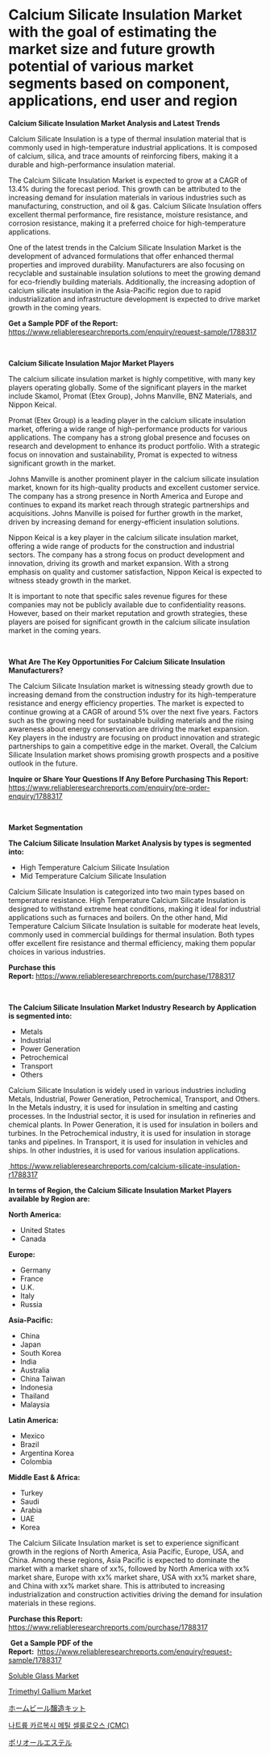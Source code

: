 <p><h1>Calcium Silicate Insulation Market with the goal of estimating the market size and future growth potential of various market segments based on component, applications, end user and region</h1></p><p><strong>Calcium Silicate Insulation Market Analysis and Latest Trends</strong></p>
<p><p>Calcium Silicate Insulation is a type of thermal insulation material that is commonly used in high-temperature industrial applications. It is composed of calcium, silica, and trace amounts of reinforcing fibers, making it a durable and high-performance insulation material.</p><p>The Calcium Silicate Insulation Market is expected to grow at a CAGR of 13.4% during the forecast period. This growth can be attributed to the increasing demand for insulation materials in various industries such as manufacturing, construction, and oil & gas. Calcium Silicate Insulation offers excellent thermal performance, fire resistance, moisture resistance, and corrosion resistance, making it a preferred choice for high-temperature applications.</p><p>One of the latest trends in the Calcium Silicate Insulation Market is the development of advanced formulations that offer enhanced thermal properties and improved durability. Manufacturers are also focusing on recyclable and sustainable insulation solutions to meet the growing demand for eco-friendly building materials. Additionally, the increasing adoption of calcium silicate insulation in the Asia-Pacific region due to rapid industrialization and infrastructure development is expected to drive market growth in the coming years.</p></p>
<p><strong>Get a Sample PDF of the Report:&nbsp;</strong> <a href="https://www.reliableresearchreports.com/enquiry/request-sample/1788317">https://www.reliableresearchreports.com/enquiry/request-sample/1788317</a></p>
<p>&nbsp;</p>
<p><strong>Calcium Silicate Insulation Major Market Players</strong></p>
<p><p>The calcium silicate insulation market is highly competitive, with many key players operating globally. Some of the significant players in the market include Skamol, Promat (Etex Group), Johns Manville, BNZ Materials, and Nippon Keical.</p><p>Promat (Etex Group) is a leading player in the calcium silicate insulation market, offering a wide range of high-performance products for various applications. The company has a strong global presence and focuses on research and development to enhance its product portfolio. With a strategic focus on innovation and sustainability, Promat is expected to witness significant growth in the market.</p><p>Johns Manville is another prominent player in the calcium silicate insulation market, known for its high-quality products and excellent customer service. The company has a strong presence in North America and Europe and continues to expand its market reach through strategic partnerships and acquisitions. Johns Manville is poised for further growth in the market, driven by increasing demand for energy-efficient insulation solutions.</p><p>Nippon Keical is a key player in the calcium silicate insulation market, offering a wide range of products for the construction and industrial sectors. The company has a strong focus on product development and innovation, driving its growth and market expansion. With a strong emphasis on quality and customer satisfaction, Nippon Keical is expected to witness steady growth in the market.</p><p>It is important to note that specific sales revenue figures for these companies may not be publicly available due to confidentiality reasons. However, based on their market reputation and growth strategies, these players are poised for significant growth in the calcium silicate insulation market in the coming years.</p></p>
<p>&nbsp;</p>
<p><strong>What Are The Key Opportunities For Calcium Silicate Insulation Manufacturers?</strong></p>
<p><p>The Calcium Silicate Insulation market is witnessing steady growth due to increasing demand from the construction industry for its high-temperature resistance and energy efficiency properties. The market is expected to continue growing at a CAGR of around 5% over the next five years. Factors such as the growing need for sustainable building materials and the rising awareness about energy conservation are driving the market expansion. Key players in the industry are focusing on product innovation and strategic partnerships to gain a competitive edge in the market. Overall, the Calcium Silicate Insulation market shows promising growth prospects and a positive outlook in the future.</p></p>
<p><strong>Inquire or Share Your Questions If Any Before Purchasing This Report:</strong> <a href="https://www.reliableresearchreports.com/enquiry/pre-order-enquiry/1788317">https://www.reliableresearchreports.com/enquiry/pre-order-enquiry/1788317</a></p>
<p>&nbsp;</p>
<p><strong>Market Segmentation</strong></p>
<p><strong>The Calcium Silicate Insulation Market Analysis by types is segmented into:</strong></p>
<p><ul><li>High Temperature Calcium Silicate Insulation</li><li>Mid Temperature Calcium Silicate Insulation</li></ul></p>
<p><p>Calcium Silicate Insulation is categorized into two main types based on temperature resistance. High Temperature Calcium Silicate Insulation is designed to withstand extreme heat conditions, making it ideal for industrial applications such as furnaces and boilers. On the other hand, Mid Temperature Calcium Silicate Insulation is suitable for moderate heat levels, commonly used in commercial buildings for thermal insulation. Both types offer excellent fire resistance and thermal efficiency, making them popular choices in various industries.</p></p>
<p><strong>Purchase this Report:&nbsp;</strong><a href="https://www.reliableresearchreports.com/purchase/1788317">https://www.reliableresearchreports.com/purchase/1788317</a></p>
<p>&nbsp;</p>
<p><strong>The Calcium Silicate Insulation Market Industry Research by Application is segmented into:</strong></p>
<p><ul><li>Metals</li><li>Industrial</li><li>Power Generation</li><li>Petrochemical</li><li>Transport</li><li>Others</li></ul></p>
<p><p>Calcium Silicate Insulation is widely used in various industries including Metals, Industrial, Power Generation, Petrochemical, Transport, and Others. In the Metals industry, it is used for insulation in smelting and casting processes. In the Industrial sector, it is used for insulation in refineries and chemical plants. In Power Generation, it is used for insulation in boilers and turbines. In the Petrochemical industry, it is used for insulation in storage tanks and pipelines. In Transport, it is used for insulation in vehicles and ships. In other industries, it is used for various insulation applications.</p></p>
<p><a href="https://www.reliableresearchreports.com/calcium-silicate-insulation-r1788317">&nbsp;https://www.reliableresearchreports.com/calcium-silicate-insulation-r1788317</a></p>
<p><strong>In terms of Region, the Calcium Silicate Insulation Market Players available by Region are:</strong></p>
<p>
    <p> <strong> North America: </strong>
        <ul>
            <li>United States</li>
            <li>Canada</li>
        </ul>
        </p> 
    <p> <strong> Europe: </strong>
        <ul>
            <li>Germany</li>
            <li>France</li>
            <li>U.K.</li>
            <li>Italy</li>
            <li>Russia</li>
        </ul>
        </p> 
    <p> <strong> Asia-Pacific: </strong>
        <ul>
            <li>China</li>
            <li>Japan</li>
            <li>South Korea</li>
            <li>India</li>
            <li>Australia</li>
            <li>China Taiwan</li>
            <li>Indonesia</li>
            <li>Thailand</li>
            <li>Malaysia</li>
        </ul>
        </p> 
    <p> <strong> Latin America: </strong>
        <ul>
            <li>Mexico</li>
            <li>Brazil</li>
            <li>Argentina Korea</li>
            <li>Colombia</li>
        </ul>
        </p> 
    <p> <strong> Middle East & Africa: </strong>
        <ul>
            <li>Turkey</li>
            <li>Saudi</li>
            <li>Arabia</li>
            <li>UAE</li>
            <li>Korea</li>
        </ul>
    </p>
    </p>
<p><p>The Calcium Silicate Insulation market is set to experience significant growth in the regions of North America, Asia Pacific, Europe, USA, and China. Among these regions, Asia Pacific is expected to dominate the market with a market share of xx%, followed by North America with xx% market share, Europe with xx% market share, USA with xx% market share, and China with xx% market share. This is attributed to increasing industrialization and construction activities driving the demand for insulation materials in these regions.</p></p>
<p><strong>Purchase this Report: </strong><a href="https://www.reliableresearchreports.com/purchase/1788317">https://www.reliableresearchreports.com/purchase/1788317</a></p>
<p>&nbsp;<strong>Get a Sample PDF of the Report:&nbsp;&nbsp;</strong><a href="https://www.reliableresearchreports.com/enquiry/request-sample/1788317">https://www.reliableresearchreports.com/enquiry/request-sample/1788317</a></p>
<p><strong></strong></p>
<p><p><a href="https://github.com/RichRobinson5/Market-Research-Report-List-5/blob/main/soluble-glass-market.md">Soluble Glass Market</a></p><p><a href="https://github.com/alwa8650/Market-Research-Report-List-1/blob/main/trimethyl-gallium-market.md">Trimethyl Gallium Market</a></p><p><a href="https://github.com/CloydAbbott2023/Market-Research-Report-List-2/blob/main/4921569134666.md">ホームビール醸造キット</a></p><p><a href="https://medium.com/@dadanedu33/%EB%82%98%ED%8A%B8%EB%A5%A8-%EC%B9%B4%EB%B3%B5%EC%8B%9C%EB%A9%94%ED%8B%B8-%EC%84%B8%EB%A3%B0%EB%A1%9C%EC%98%A4%EC%8A%A4-cmc-%EC%8B%9C%EC%9E%A5-%EA%B7%9C%EB%AA%A8-%EB%B0%8F-%EC%A0%90%EC%9C%A0%EC%9C%A8-%EB%B6%84%EC%84%9D-%EC%84%B1%EC%9E%A5-%ED%8A%B8%EB%A0%8C%EB%93%9C-%EB%B0%8F-%EC%98%88%EC%B8%A1-2024-2031-d46f3c036953">나트륨 카르복시 메틸 셀룰로오스 (CMC)</a></p><p><a href="https://github.com/Fatimaklein1/Market-Research-Report-List-1/blob/main/1163213134667.md">ポリオールエステル</a></p></p>